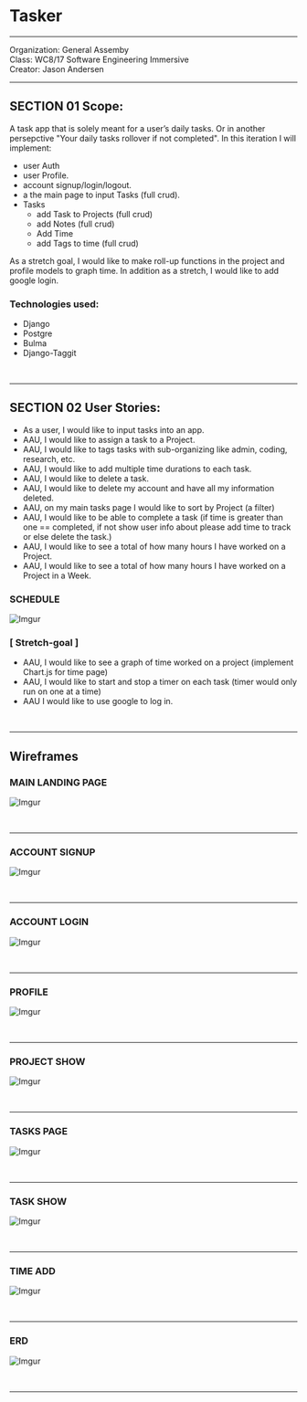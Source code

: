 # Tasker

---

Organization: General Assemby <br>
Class: WC8/17 Software Engineering Immersive <br>
Creator: Jason Andersen <br>

---


## SECTION 01 Scope:
A task app that is solely meant for a user’s daily tasks. Or in another persepctive "Your daily tasks rollover if not completed".  In this iteration I will implement: <br>
* user Auth
* user Profile. 
* account signup/login/logout. 
* a the main page to input Tasks (full crud). 
* Tasks 
    * add Task to Projects (full crud) 
    * add Notes (full crud)
    * Add Time 
    * add Tags to time (full crud)

As a stretch goal, I would like to make roll-up functions in the project and profile models to graph time. In addition as a stretch, I would like to add google login.


 ### Technologies used:
 * Django
 * Postgre
 * Bulma
 * Django-Taggit


<br>
<hr>

## SECTION 02 User Stories:
* As a user, I would like to input tasks into an app.
* AAU, I would like to assign a task to a Project.
* AAU, I would like to tags tasks with sub-organizing like admin, coding, research, etc.
* AAU, I would like to add multiple time durations to each task.
* AAU, I would like to delete a task.
* AAU, I would like to delete my account and have all my information deleted.
* AAU, on my main tasks page I would like to sort by Project (a filter)
* AAU, I would like to be able to complete a task (if time is greater than one == completed, if not show user info about please add time to track or else delete the task.)
* AAU, I would like to see a total of how many hours I have worked on a Project.
* AAU, I would like to see a total of how many hours I have worked on a Project in a Week.

### SCHEDULE 
![Imgur](https://i.imgur.com/rZyRipah.jpg)


### [ Stretch-goal ]
* AAU, I would like to see a graph of time worked  on a project (implement Chart.js for time page)
* AAU, I would like to start and stop a timer on each task (timer would only run on one at a time)
* AAU I would like to use google to log in.

<br>
<hr>

## Wireframes
### MAIN LANDING PAGE 
![Imgur](https://i.imgur.com/wD0J1CIh.jpg)

<br>
<hr>

### ACCOUNT SIGNUP 
![Imgur](https://i.imgur.com/ptofudyh.jpg)

<br>
<hr>

### ACCOUNT LOGIN 
![Imgur](https://i.imgur.com/TgpXlFbh.jpg)

<br>
<hr>

### PROFILE 
![Imgur](https://i.imgur.com/TXh44Ejh.jpg)

<br>
<hr>

### PROJECT SHOW 
![Imgur](https://i.imgur.com/sEs8cyYh.jpg)

<br>
<hr>

### TASKS PAGE 
![Imgur](https://i.imgur.com/L5F3RIAh.jpg)

<br>
<hr>

### TASK SHOW 
![Imgur](https://i.imgur.com/lvrR6QPh.jpg)

<br>
<hr>

### TIME ADD 
![Imgur](https://i.imgur.com/VKO7H3Yh.jpg)

<br>
<hr>


### ERD 
![Imgur](https://i.imgur.com/6MMSX2kh.jpg)

<br>
<hr>